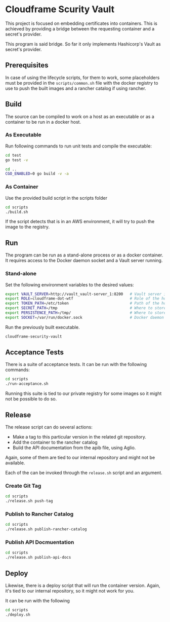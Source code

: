 # Cloudframe Scurity Vault

This project is focused on embedding certificates into containers. 
This is achieved by providing a bridge between the requesting container and a secret's provider.
 
This program is said bridge. So far it only implements Hashicorp's Vault as secret's provider.

## Prerequisites
In case of using the lifecycle scripts, for them to work, some placeholders must be provided in the `scripts/common.sh` file with the docker registry
to use to push the built images and a rancher catalog if using rancher.

## Build
The source can be compiled to work on a host as an executable or as a container to be run in a docker host. 

### As Executable
Run following commands to run unit tests and compile the executable:

```bash
cd test
go test -v

cd ..
CGO_ENABLED=0 go build -v -a
```

### As Container
Use the provided build script in the scripts folder

```bash
cd scripts
./build.sh
```

If the script detects that is in an AWS environment, it will try to push the image to the registry.

## Run
The program can be run as a stand-alone process or as a docker container. It requires access to the Docker daemon socket
and a Vault server running.

### Stand-alone
Set the following environment variables to the desired values:
``` bash
export VAULT_SERVER=http://vault_vault-server_1:8200   # Vault server ip or dns 
export ROLE=cloudframe-dot-wtf                         # Role of the host, in vault's path for the secrets
export TOKEN_PATH=/etc/token                           # Path of the host's token
export SECRET_PATH=/tmp                                # Where to store the secrets in the requesting containers
export PERSISTENCE_PATH=/tmp/                          # Where to store leases of the secrets already given
export SOCKET=/var/run/docker.sock                     # Docker daemon token
```
Run the previously built executable.
```bash
cloudframe-security-vault
```

## Acceptance Tests
There is a suite of acceptance tests. It can be run with the following commands:
```bash
cd scripts
./run-acceptance.sh
```
Running this suite is tied to our private registry for some images so it might not be possible to do so.

## Release
The release script can do several actions:
* Make a tag to this particular version in the related git repository.
* Add the container to the rancher catalog
* Build the API documentation from the apib file, using Aglio.

Again, some of them are tied to our internal repository and might not be available.

Each of the can be invoked through the `release.sh` script and an argument.

### Create Git Tag
```bash
cd scripts
./release.sh push-tag
```

### Publish to Rancher Catalog
```bash
cd scripts
./release.sh publish-rancher-catalog
```

### Publish API Docmuentation 
```bash
cd scripts
./release.sh publish-api-docs
```

## Deploy
Likewise, there is a deploy script that will run the container version. Again, it's tied to our internal repository, so
it might not work for you.

It can be run with the following
```bash
cd scripts
./deploy.sh
```


